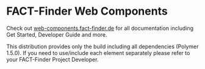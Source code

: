 FACT-Finder Web Components
==========================

Check out [web-components.fact-finder.de](http://web-components.fact-finder.de/) for all documentation including Get Started, Developer Guide and more.

This distribution provides only the build including all dependencies (Polymer 1.5.0). If you need to use/include each element separately please refer to your FACT-Finder Project Developer.